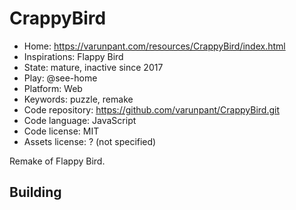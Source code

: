 # CrappyBird

- Home: https://varunpant.com/resources/CrappyBird/index.html
- Inspirations: Flappy Bird
- State: mature, inactive since 2017
- Play: @see-home
- Platform: Web
- Keywords: puzzle, remake
- Code repository: https://github.com/varunpant/CrappyBird.git
- Code language: JavaScript
- Code license: MIT
- Assets license: ? (not specified)

Remake of Flappy Bird.

## Building
